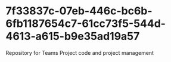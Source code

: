 # 7f33837c-07eb-446c-bc6b-6fb1187654c7-61cc73f5-544d-4613-a615-b9e35ad19a57
Repository for Teams Project code and project management
